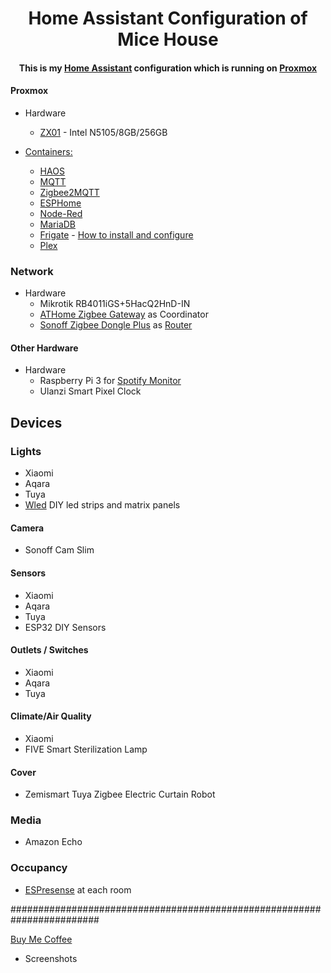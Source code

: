 <h1 align="center">
  Home Assistant Configuration of Mice House
</h1>
<div align="center">
  <h4>
    This is my <a href="https://home-assistant.io">Home Assistant</a> configuration which is running on <a href="https://www.proxmox.com">Proxmox</a> 
  </h4>
</div>

#### Proxmox
* Hardware
  * [ZX01](https://aliexpress.com/i/1005001921619318.html) - Intel N5105/8GB/256GB
    
* [Containers:](https://tteck.github.io/Proxmox)
  * [HAOS](https://www.home-assistant.io)
  * [MQTT](https://mqtt.org/)
  * [Zigbee2MQTT](https://www.zigbee2mqtt.io)
  * [ESPHome](https://esphome.io)
  * [Node-Red](https://nodered.org)
  * [MariaDB](https://mariadb.org)
  * [Frigate](https://frigate.video) - [How to install and configure](https://www.homeautomationguy.io/blog/running-frigate-on-proxmox)
  * [Plex](https://www.plex.tv)
  
### Network
* Hardware
  * Mikrotik RB4011iGS+5HacQ2HnD-IN
  * [ATHome Zigbee Gateway](https://athom.tech/blank-1/zigbee-gateway) as Coordinator
  * [Sonoff Zigbee Dongle Plus](https://sonoff.tech/product/gateway-and-sensors/sonoff-zigbee-3-0-usb-dongle-plus-p) as [Router](https://github.com/Koenkk/Z-Stack-firmware/tree/master/router/Z-Stack_3.x.0/bin)

#### Other Hardware
* Hardware
  * Raspberry Pi 3 for [Spotify Monitor](https://github.com/simplemice/Nowify)
  * Ulanzi Smart Pixel Clock

## Devices

### Lights
* Xiaomi
* Aqara
* Tuya
* [Wled](https://kno.wled.ge) DIY led strips and matrix panels

#### Camera
* Sonoff Cam Slim

#### Sensors
* Xiaomi
* Aqara
* Tuya
* ESP32 DIY Sensors

#### Outlets / Switches
* Xiaomi
* Aqara
* Tuya

#### Climate/Air Quality
* Xiaomi
* FIVE Smart Sterilization Lamp

#### Cover
* Zemismart Tuya Zigbee Electric Curtain Robot

### Media
* Amazon Echo

### Occupancy
* [ESPresense](https://espresense.com) at each room

########################################################################

[Buy Me Coffee](https://www.buymeacoffee.com/simplemice)


* Screenshots
